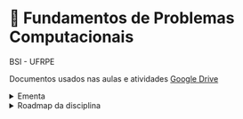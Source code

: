 # 🥕 Fundamentos de Problemas Computacionais


BSI - UFRPE
  

Documentos usados nas aulas e atividades [Google Drive](https://drive.google.com/drive/folders/1ymjpuwY9PuM7OKIoQvzubsmfdnE6z5wL?usp=sharing)
    
<details>
  <summary>Ementa</summary>


> Tipos de linguagens de programação. Análise de algoritmos: notação O e análise assintótica. Recursão. Busca linear e binária. Algoritmos de ordenação. Alocação estática e dinâmica de memória. Estruturas de dados básicas: matrizes, listas, pilhas e tabelas hash. Noções de orientação a objetos.

> ### Objetivo geral
> Introduzir e aplicar os conceitos de algoritmos, abstração de dados e estruturas de dados clássicas.

> ### Objetivos específicos
>  fornecer ao estudante a oportunidade de trabalhar em atividades práticas e na resolução de problemas através da programação e do uso de estruturas de dados, métodos de busca e de ordenação, com a respectiva compreensão da complexidade computacional de cada técnica.

  
</details>


<details>

<summary>Roadmap da disciplina</summary>
  

## 1. Introdução aos algoritmos e problemas computacionais.
  
  <details>
    <summary>Conteúdo 🍳</summary>
  
  </details>
  

## 2. Análise de algoritmos: notação O e análise assintótica.

  <details>
    <summary>Conteúdo 🍳</summary>
  
  </details>

## 3. Recursão. Implementação de um programa recursivo.

  <details>
    <summary>Conteúdo 🍳</summary>
  
  </details>

## 4. Busca linear e binária.
    
  <details>
    <summary>Conteúdo 🍳</summary>

* Implementação de um mecanismo de busca sequencial e binária.
  

  </details>

  

## 5. Estruturas de dados básicas: implementação utilizando

  <details>
    <summary>Conteúdo 🍳</summary>
  
* #### Matrizes

* #### Listas

* #### Pilhas

* #### tabelas Hash


* ### Busca em tabelas Hash

* Alocação estática e dinâmica de memória.
  
#### 📑 referências:
 - [x] [Data structures cheat sheet, for coding interviews and computer science classes | Interview Cake](https://www.interviewcake.com/data-structures-reference)
- [x] [Big-O Algorithm Complexity Cheat Sheet (Know Thy Complexities!) @ericdrowell (bigocheatsheet.com)](https://www.bigocheatsheet.com/)


  </details>




  

## 6. Algoritmos de ordenação.

> * Implementação.
> * Estratégias para ordenação em memória secundária.

  <details>
    <summary>Conteúdo 🍳</summary>
  
#### Buble Sort

#### Select Sort

#### Insertion Sort
> "Pega alguém da parte desordenada e vai inserindo na parte ordenada"

#### Merge Sort

#### Quick Sort
  

  
  </details>



## 7. Noções de orientação a objetos.

  <details>
    <summary>Conteúdo 🍳</summary>
  
  </details>  
  

</details>

